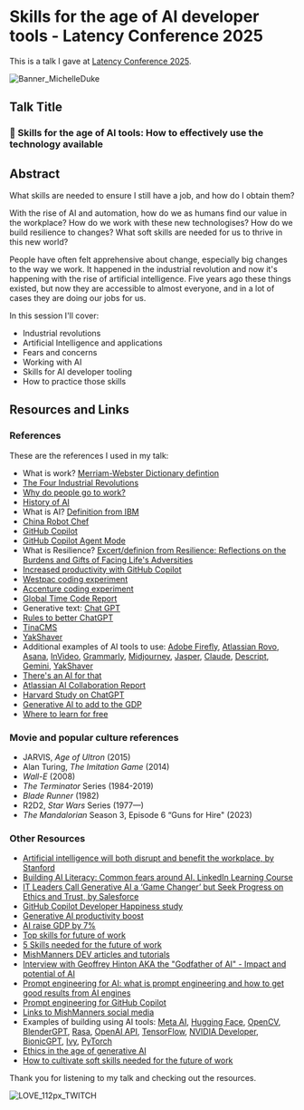 # Skills for the age of AI developer tools - Latency Conference 2025

This is a talk I gave at [Latency Conference 2025](https://latencyconf.io/sessions/keynote).

![Banner_MichelleDuke](https://github.com/user-attachments/assets/010fbb52-9e8d-4cbf-a6de-2491c8e393cd)

## Talk Title

### 🤖 Skills for the age of AI tools: How to effectively use the technology available

## Abstract

What skills are needed to ensure I still have a job, and how do I obtain them?

With the rise of AI and automation, how do we as humans find our value in the workplace? How do we work with these new technologises? How do we build resilience to changes? What soft skills are needed for us to thrive in this new world?

People have often felt apprehensive about change, especially big changes to the way we work. It happened in the industrial revolution and now it's happening with the rise of artificial intelligence. Five years ago these things existed, but now they are accessible to almost everyone, and in a lot of cases they are doing our jobs for us.

In this session I'll cover:

- Industrial revolutions
- Artificial Intelligence and applications
- Fears and concerns
- Working with AI
- Skills for AI developer tooling
- How to practice those skills

## Resources and Links

### References

These are the references I used in my talk:

- What is work? [Merriam-Webster Dictionary defintion](https://www.merriam-webster.com/dictionary/work)
- [The Four Industrial Revolutions](https://ied.eu/project-updates/the-4-industrial-revolutions/)
- [Why do people go to work?](https://www.engageemployee.com/blog/top-20-reasons-we-go-to-work)
- [History of AI](https://www.tableau.com/data-insights/ai/history)
- What is AI? [Definition from IBM](https://www.ibm.com/cloud/learn/what-is-artificial-intelligence)
- [China Robot Chef](https://www.youtube.com/watch?v=kXIV0LVQx6E&ab_channel=CarrosShow )
- [GitHub Copilot](https://copilot.github.com)
- [GitHub Copilot Agent Mode](https://github.blog/news-insights/product-news/github-copilot-the-agent-awakens/)
- What is Resilience? [Excert/definion from Resilience: Reflections on the Burdens and Gifts of Facing Life's Adversities](https://www.goodreads.com/author/quotes/6439373.Elizabeth_Edwards)
- [Increased productivity with GitHub Copilot](https://github.blog/news-insights/research/research-quantifying-github-copilots-impact-on-code-quality/)
- [Westpac coding experiment](https://www.itnews.com.au/news/westpac-sees-46-percent-productivity-gain-from-ai-coding-experiment-596423)
- [Accenture coding experiment](https://github.blog/news-insights/research/research-quantifying-github-copilots-impact-in-the-enterprise-with-accenture/)
- [Global Time Code Report](https://www.software.com/reports/code-time-report) 
- Generative text: [Chat GPT](https://chat-gpt.org/)
- [Rules to better ChatGPT](https://www.ssw.com.au/rules/rules-to-better-chatgpt-prompt-engineering/)
- [TinaCMS](https://tina.io)
- [YakShaver](https://yakshaver.ai)
- Additional examples of AI tools to use: [Adobe Firefly](https://www.adobe.com/products/firefly.html), [Atlassian Rovo](https://www.atlassian.com/software/rovo), [Asana](https://asana.com/), [InVideo](https://ai.invideo.io/), [Grammarly](https://www.grammarly.com/), [Midjourney](https://www.midjourney.com/), [Jasper](https://www.jasper.ai/), [Claude](https://claude.ai/), [Descript](https://www.descript.com/), [Gemini](https://gemini.google.com/), [YakShaver](https://yakshaver.ai)
- [There's an AI for that](https://theresanaiforthat.com/)
- [Atlassian AI Collaboration Report](https://www.atlassian.com/blog/productivity/ai-collaboration-report)
- [Harvard Study on ChatGPT](https://www.mi-3.com.au/20-09-2023/harvard-business-school-study-bcg-finds-knowledge-workers-using-chat-gpt-outperform)
- [Generative AI to add to the GDP](https://www.mckinsey.com/capabilities/mckinsey-digital/our-insights/the-economic-potential-of-generative-ai-the-next-productivity-frontier#key-insights)
- [Where to learn for free](https://github.com/mishmanners/Free-Learning-Content)

### Movie and popular culture references

- JARVIS, _Age of Ultron_ (2015)
- Alan Turing, _The Imitation Game_ (2014)
- _Wall-E_ (2008)
- _The Terminator_ Series (1984-2019)
- _Blade Runner_ (1982)
- R2D2, _Star Wars_ Series (1977—)
- _The Mandalorian_ Season 3, Episode 6 “Guns for Hire" (2023)

### Other Resources

- [Artificial intelligence will both disrupt and benefit the workplace, by Stanford](https://news.stanford.edu/2018/05/17/artificial-intelligence-workplace/)
- [Building AI Literacy: Common fears around AI. LinkedIn Learning Course](https://www.linkedin.com/learning/build-ai-literacy-in-your-organization-as-a-business-leader/dispelling-common-ai-fears)
- [IT Leaders Call Generative AI a ‘Game Changer’ but Seek Progress on Ethics and Trust, by Salesforce](https://www.salesforce.com/news/stories/generative-ai-research/)
- [GitHub Copilot Developer Happiness study](https://github.blog/2022-09-07-research-quantifying-github-copilots-impact-on-developer-productivity-and-happiness/)
- [Generative AI productivity boost](https://www.forbes.com/sites/brentdykes/2023/04/12/generative-ai-why-an-ai-enabled-workforce-is-a-productivity-game-changer)
- [AI raise GDP by 7%](https://www.goldmansachs.com/intelligence/pages/generative-ai-could-raise-global-gdp-by-7-percent.html)
- [Top skills for future of work](https://learning.linkedin.com/blog/top-skills/the-skills-companies-need-most-in-2020and-how-to-learn-them)
- [5 Skills needed for the future of work](https://dev.to/mishmanners/dont-let-the-robots-take-your-job-top-5-skills-needed-to-stay-employed-85e)
- [MishManners DEV articles and tutorials](https://dev.to/mishmanners)
- [Interview with Geoffrey Hinton AKA the "Godfather of AI" - Impact and potential of AI](https://youtu.be/qpoRO378qRY)
- [Prompt engineering for AI: what is prompt engineering and how to get good results from AI engines](https://dev.to/github/prompt-engineering-for-ai-what-is-prompt-engineering-and-how-to-get-good-results-from-ai-engines-5ch6)
- [Prompt engineering for GitHub Copilot](https://dev.to/github/a-beginners-guide-to-prompt-engineering-with-github-copilot-3ibp)
- [Links to MishManners social media](https://mishmanners.info)
- Examples of building using AI tools: [Meta AI](https://ai.meta.com/resources/models-and-libraries/), [Hugging Face](https://huggingface.co/), [OpenCV](https://opencv.org/), [BlenderGPT](https://github.com/gd3kr/BlenderGPT), [Rasa](https://rasa.com/), [OpenAI API](https://openai.com/product), [TensorFlow](https://www.tensorflow.org/), [NVIDIA Developer](https://developer.nvidia.com/deep-learning), [BionicGPT](https://github.com/bionic-gpt/bionic-gpt), [Ivy](https://github.com/ivy-llc/ivy), [PyTorch](https://pytorch.org/features/)
- [Ethics in the age of generative AI](https://www.linkedin.com/learning/ethics-in-the-age-of-generative-ai/generative-ai-and-ethics-the-urgency-of-now)
- [How to cultivate soft skills needed for the future of work](https://dev.to/mishmanners/5-tips-to-future-proof-your-career-how-to-outsmart-automation-62h)

Thank you for listening to my talk and checking out the resources.

![LOVE_112px_TWITCH](https://github.com/user-attachments/assets/b73970cf-54cb-4346-8e96-82a57761ebad)
